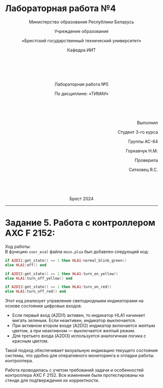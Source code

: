 # Лабораторная работа №4
<p align="center">Министерство образования Республики Беларусь</p>
<p align="center">Учреждение образования</p>
<p align="center">«Брестский государственный технический университет»</p>
<p align="center">Кафедра ИИТ</p>
<br><br><br><br>
<p align="center">Лабораторная работа №5</p>
<p align="center">По дисциплине: «ТИМАУ»</p>
<br><br><br>
<p align="right">Выполнил</p>
<p align="right">Студент 3-го курса</p>
<p align="right">Группы АС-64</p>
<p align="right">Горкавчук Н.М.</p>
<p align="right">Проверила</p>
<p align="right">Ситковец Я.С.</p>
<br><br><br>
<p align="center">Брест 2024</p>

---

# Задание 5. Работа с контроллером AXC F 2152:  

Ход работы:  
В функцию `user_eval` файла `main.plua` был добавлен следующий код:  

```lua
if A2DI1:get_state() == 1 then HLA1:normal_blink_green()
else HLA1:off() end

if A2DI2:get_state() == 1 then HLA1:turn_on_yellow()
else HLA1:turn_off_yellow() end

if A2DI3:get_state() == 1 then HLA1:turn_on_red()
else HLA1:turn_off_red() end
```

Этот код реализует управление светодиодными индикаторами на основе состояния цифровых входов.  
- Если первый вход (A2DI1) активен, то индикатор HLA1 начинает мигать зеленым. Если неактивен, индикатор выключается.  
- При активном втором входе (A2DI2) индикатор включается желтым цветом, а при неактивном — выключается желтый режим.  
- Для третьего входа (A2DI3) используется аналогичная логика с красным цветом.  

Такой подход обеспечивает визуальную индикацию текущего состояния системы, что удобно для оперативного мониторинга и отладки работы контроллера.  

Работа проводилась с учетом требований задачи и особенностей контроллера AXC F 2152. Все изменения были протестированы на стенде для подтверждения их корректности.